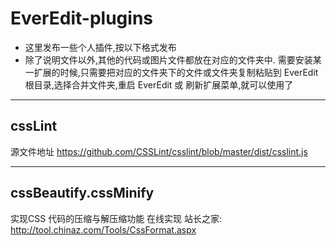 # EverEdit-plugins

*  这里发布一些个人插件,按以下格式发布
*  除了说明文件以外,其他的代码或图片文件都放在对应的文件夹中.
需要安装某一扩展的时候,只需要把对应的文件夹下的文件或文件夹复制粘贴到 EverEdit 根目录,选择合并文件夹,重启 EverEdit 或 刷新扩展菜单,就可以使用了

* * *
## cssLint  
源文件地址 https://github.com/CSSLint/csslint/blob/master/dist/csslint.js

* * *
## cssBeautify.cssMinify
实现CSS 代码的压缩与解压缩功能
在线实现 站长之家:  http://tool.chinaz.com/Tools/CssFormat.aspx

